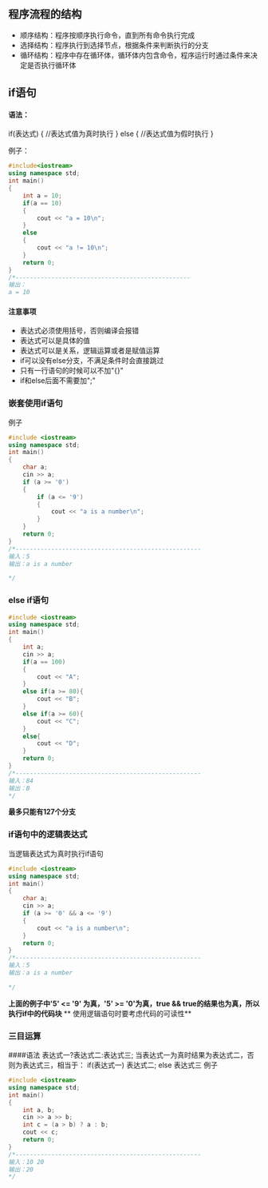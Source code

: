 ## 程序流程的结构
* 顺序结构：程序按顺序执行命令，直到所有命令执行完成
* 选择结构：程序执行到选择节点，根据条件来判断执行的分支
* 循环结构：程序中存在循环体，循环体内包含命令，程序运行时通过条件来决定是否执行循环体
## if语句
#### 语法：
if(表达式)
{
	//表达式值为真时执行
}
else
{
	//表达式值为假时执行
}

例子：
```c++
#include<iostream>
using namespace std;
int main()
{
    int a = 10;
    if(a == 10)
    {
        cout << "a = 10\n";
    }
    else
    {
        cout << "a != 10\n";
    }
    return 0;
}
/*-------------------------------------------------
输出：
a = 10
```
#### 注意事项
* 表达式必须使用括号，否则编译会报错
* 表达式可以是具体的值
* 表达式可以是关系，逻辑运算或者是赋值运算 
* if可以没有else分支，不满足条件时会直接跳过
* 只有一行语句的时候可以不加"{}"
* if和else后面不需要加";"

### 嵌套使用if语句
例子
```c++
#include <iostream>
using namespace std;
int main()
{
    char a;
    cin >> a;
    if (a >= '0')
    {
        if (a <= '9')
        {
            cout << "a is a number\n";
        }
    }
    return 0;
}
/*----------------------------------------------------
输入：5
输出：a is a number

*/
```
### else if语句
```c++
#include <iostream>
using namespace std;
int main()
{
    int a;
    cin >> a;
    if(a == 100)
    {
        cout << "A";
    }
    else if(a >= 80){
        cout << "B";
    }
    else if(a >= 60){
        cout << "C";
    }
    else{
        cout << "D";
    }
    return 0;
}
/*----------------------------------------------------
输入：84
输出：B
*/
```
**最多只能有127个分支**

### if语句中的逻辑表达式
当逻辑表达式为真时执行if语句
```c++
#include <iostream>
using namespace std;
int main()
{
    char a;
    cin >> a;
    if (a >= '0' && a <= '9')
    {
        cout << "a is a number\n";
    }
    return 0;
}
/*----------------------------------------------------
输入：5
输出：a is a number

*/
```
**上面的例子中'5' <= '9' 为真，'5' >= '0'为真，true && true的结果也为真，所以执行if中的代码块**
** 使用逻辑语句时要考虑代码的可读性**
### 三目运算
####语法
表达式一?表达式二:表达式三;
当表达式一为真时结果为表达式二，否则为表达式三，相当于：
if(表达式一) 表达式二;
else 表达式三
例子
```c++
#include <iostream>
using namespace std;
int main()
{
    int a, b;
    cin >> a >> b;
    int c = (a > b) ? a : b;
    cout << c;
    return 0;
}
/*----------------------------------------------------
输入：10 20
输出：20
*/
```

